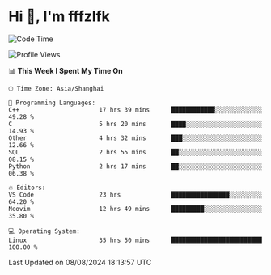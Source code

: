 # Hi 👋, I'm fffzlfk

<!--START_SECTION:waka-->
![Code Time](http://img.shields.io/badge/Code%20Time-883%20hrs%2011%20mins-blue)

![Profile Views](http://img.shields.io/badge/Profile%20Views-0-blue)

📊 **This Week I Spent My Time On** 

```text
🕑︎ Time Zone: Asia/Shanghai

💬 Programming Languages: 
C++                      17 hrs 39 mins      ████████████░░░░░░░░░░░░░   49.28 % 
C                        5 hrs 20 mins       ████░░░░░░░░░░░░░░░░░░░░░   14.93 % 
Other                    4 hrs 32 mins       ███░░░░░░░░░░░░░░░░░░░░░░   12.66 % 
SQL                      2 hrs 55 mins       ██░░░░░░░░░░░░░░░░░░░░░░░   08.15 % 
Python                   2 hrs 17 mins       ██░░░░░░░░░░░░░░░░░░░░░░░   06.38 % 

🔥 Editors: 
VS Code                  23 hrs              ████████████████░░░░░░░░░   64.20 % 
Neovim                   12 hrs 49 mins      █████████░░░░░░░░░░░░░░░░   35.80 % 

💻 Operating System: 
Linux                    35 hrs 50 mins      █████████████████████████   100.00 % 
```


 Last Updated on 08/08/2024 18:13:57 UTC
<!--END_SECTION:waka-->
